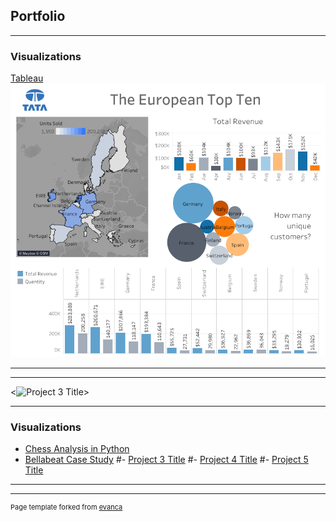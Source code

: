 ## Portfolio

---

### Visualizations 

[Tableau](/sample_page)
<img src="images/Tata Top Ten.png?raw=true"/>

---
<!--[Project 2 Title](/pdf/sample_presentation.pdf)-->
<!--img src="images/dummy_thumbnail.jpg?raw=true"/-->

---
<![Project 3 Title](http://example.com/)>
<!img src="images/dummy_thumbnail.jpg?raw=true"/>

---

### Visualizations

- [Chess Analysis in Python]([https://www.kaggle.com/code/cherieweren/analysis-of-chess])
- [Bellabeat Case Study]([https://www.kaggle.com/code/cherieweren/bellabeat-in-r-google-data-analytic-capstone])
#- [Project 3 Title](http://example.com/)
#- [Project 4 Title](http://example.com/)
#- [Project 5 Title](http://example.com/)

---




---
<p style="font-size:11px">Page template forked from <a href="https://github.com/evanca/quick-portfolio">evanca</a></p>
<!-- Remove above link if you don't want to attibute -->
